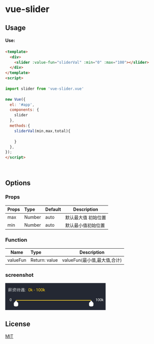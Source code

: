 # vue-slider
## Usage

#### Use:

```html
<template>
  <div>
    <slider :value-fun="sliderVal" :min="0" :max="100"></slider>
  </div>
</template>
<script>

import slider from 'vue-slider.vue'

new Vue({
  el: '#app',
  components: {
    slider
  },
  methods:{
    sliderVal(min,max,total){
       
    }
  },
});
</script>
```
<br>


## Options

### Props
| Props       | Type          | Default  | Description  |
| ----------- |:--------------| ---------|--------------|
| max   | Number        | auto | 默认最大值 初始位置 |
| min  | Number        | auto   | 默认最小值初始位置 |


### Function
| Name        | Type           | Description                |
| ----------- |:---------------| ---------------------------|
| valueFun    | Return: value  | valueFun(最小值,最大值,合计) |

### screenshot
<img src="https://github.com/474782977/vue-slider/blob/master/screenshot/1.jpg" width="320px" style="display:inline;">

## License

[MIT](LICENSE)
